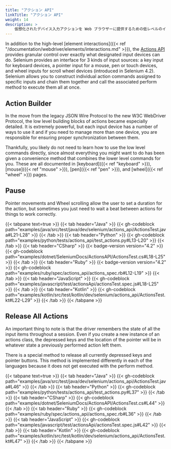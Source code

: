 ```yaml
---
title: "アクション API"
linkTitle: "アクション API"
weight: 14
description: >
    仮想化されたデバイス入力アクションを Web ブラウザーに提供するための低レベルのインターフェイス。
---
```


In addition to the high-level [element interactions]({{< ref "/documentation/webdriver/elements/interactions.md" >}}), 
the [Actions API](https://w3c.github.io/webdriver/#dfn-actions) provides granular control over
exactly what designated input devices can do. Selenium provides an interface for 3 kinds of input sources: 
a key input for keyboard devices, a pointer input for a mouse, pen or touch devices, 
and wheel inputs for scroll wheel devices (introduced in Selenium 4.2). 
Selenium allows you to construct individual action commands assigned to specific
inputs and chain them together and call the associated perform method to execute them all at once.

## Action Builder

In the move from the legacy JSON Wire Protocol to the new W3C WebDriver Protocol,
the low level building blocks of actions became especially detailed. It is extremely
powerful, but each input device has a number of ways to use it and if you need to 
manage more than one device, you are responsible for ensuring proper synchronization between them.

Thankfully, you likely do not need to learn how to use the low level commands directly, since
almost everything you might want to do has been given a convenience method that combines the 
lower level commands for you. These are all documented in 
[keyboard]({{< ref "keyboard" >}}), [mouse]({{< ref "mouse" >}}), [pen]({{< ref "pen" >}}), and [wheel]({{< ref "wheel" >}}) pages.

## Pause

Pointer movements and Wheel scrolling allow the user to set a duration for the action, but sometimes you just need
to wait a beat between actions for things to work correctly.

{{< tabpane text=true >}}
{{< tab header="Java" >}}
{{< gh-codeblock path="examples/java/src/test/java/dev/selenium/actions_api/ActionsTest.java#L21-L28" >}}
{{< /tab >}}
{{< tab header="Python" >}}
{{< gh-codeblock path="examples/python/tests/actions_api/test_actions.py#L13-L20" >}}
{{< /tab >}}
{{< tab header="CSharp" >}}
{{< badge-version version="4.2" >}}
{{< gh-codeblock path="examples/dotnet/SeleniumDocs/ActionsAPI/ActionsTest.cs#L18-L25" >}}
{{< /tab >}}
{{< tab header="Ruby" >}}
{{< badge-version version="4.2" >}}
{{< gh-codeblock path="examples/ruby/spec/actions_api/actions_spec.rb#L12-L19" >}}
{{< /tab >}}
{{< tab header="JavaScript" >}}
{{< gh-codeblock path="examples/javascript/test/actionsApi/actionsTest.spec.js#L18-L25" >}}
{{< /tab >}}
{{< tab header="Kotlin" >}}
{{< gh-codeblock path="examples/kotlin/src/test/kotlin/dev/selenium/actions_api/ActionsTest.kt#L22-L29" >}}
{{< /tab >}}
{{< /tabpane >}}

## Release All Actions

An important thing to note is that the driver remembers the state of all the input
items throughout a session. Even if you create a new instance of an actions class, the depressed keys and
the location of the pointer will be in whatever state a previously performed action left them.

There is a special method to release all currently depressed keys and pointer buttons.
This method is implemented differently in each of the languages because
it does not get executed with the perform method.

{{< tabpane text=true >}}
{{< tab header="Java" >}}
{{< gh-codeblock path="examples/java/src/test/java/dev/selenium/actions_api/ActionsTest.java#L46" >}}
{{< /tab >}}
{{< tab header="Python" >}}
{{< gh-codeblock path="examples/python/tests/actions_api/test_actions.py#L37" >}}
{{< /tab >}}
{{< tab header="CSharp" >}}
{{< gh-codeblock path="examples/dotnet/SeleniumDocs/ActionsAPI/ActionsTest.cs#L44" >}}
{{< /tab >}}
{{< tab header="Ruby" >}}
{{< gh-codeblock path="examples/ruby/spec/actions_api/actions_spec.rb#L36" >}}
{{< /tab >}}
{{< tab header="JavaScript" >}}
{{< gh-codeblock path="examples/javascript/test/actionsApi/actionsTest.spec.js#L42" >}}
{{< /tab >}}
{{< tab header="Kotlin" >}}
{{< gh-codeblock path="examples/kotlin/src/test/kotlin/dev/selenium/actions_api/ActionsTest.kt#L47" >}}
{{< /tab >}}
{{< /tabpane >}}
